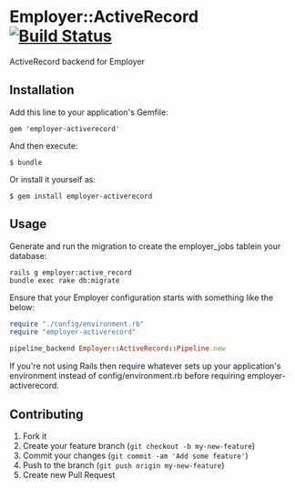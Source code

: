 # Employer::ActiveRecord [![Build Status](https://travis-ci.org/mkremer/employer-activerecord.png)](https://travis-ci.org/mkremer/employer-activerecord)

ActiveRecord backend for Employer

## Installation

Add this line to your application's Gemfile:

    gem 'employer-activerecord'

And then execute:

    $ bundle

Or install it yourself as:

    $ gem install employer-activerecord

## Usage

Generate and run the migration to create the employer\_jobs tablein your
database:

```
rails g employer:active_record
bundle exec rake db:migrate
```

Ensure that your Employer configuration starts with something like the below:

```ruby
require "./config/environment.rb"
require "employer-activerecord"

pipeline_backend Employer::ActiveRecord::Pipeline.new
```

If you're not using Rails then require whatever sets up your application's
environment instead of config/environment.rb before requiring 
employer-activerecord. 

## Contributing

1. Fork it
2. Create your feature branch (`git checkout -b my-new-feature`)
3. Commit your changes (`git commit -am 'Add some feature'`)
4. Push to the branch (`git push origin my-new-feature`)
5. Create new Pull Request
